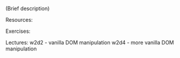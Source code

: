 (Brief description)

Resources:

Exercises:

Lectures:
	w2d2  - vanilla DOM manipulation
	w2d4  - more vanilla DOM manipulation
